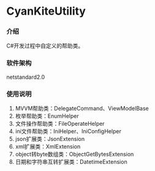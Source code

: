 # CyanKiteUtility

### 介绍
C#开发过程中自定义的帮助类。

### 软件架构
netstandard2.0


### 使用说明

1.  MVVM帮助类：DelegateCommand、ViewModelBase
2.  枚举帮助类：EnumHelper
3.  文件操作帮助类：FileOperateHelper
4.  ini文件帮助类：IniHelper、IniConfigHelper
5.  json扩展类：JsonExtension
6.  xml扩展类：XmlExtension
7.  object转byte数组类：ObjectGetBytesExtension
8.  日期和字符串互转扩展类：DatetimeExtension
